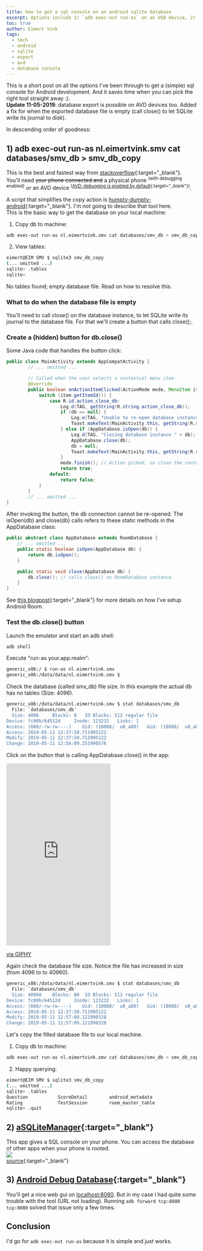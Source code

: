 ```yaml
---
title: how to get a sql console on an android sqlite database
excerpt: Options include 1) `adb exec-out run-as` on an USB device, 2) aSQLiteManager and 3) Android Debug database.
toc: true
author: Eimert Vink
tags:
  - tech
  - android
  - sqlite
  - export
  - avd
  - database console
---
```

This is a short post on all the options I've been through to get a (simple) sql console for Android development.
And it saves time when you can pick the right tool straight away :).<br>
**Update 11-05-2019**: database export is possible on AVD devices too.
Added a fix for when the exported database file is empty (call close() to let SQLite write its journal to disk).<br>

In descending order of goodness:
## 1) adb exec-out run-as nl.eimertvink.smv cat databases/smv_db > smv_db_copy
This is the best and fastest way from [stackoverflow](https://stackoverflow.com/questions/18471780/android-adb-retrieve-database-using-run-as){:target="_blank"}.
You'll need ~~your phone connected and~~ a physical phone <sup>(with debugging enabled)</sup> *or* an AVD device
<sup>([AVD: debugging is enabled by default](https://developer.android.com/studio/debug){:target="_blank"})</sup>.<br>

A script that simplifies the copy action is [humpty-dumpty-android](https://github.com/Pixplicity/humpty-dumpty-android){:target="_blank"}. I'm not going to describe that tool here.<br>
This is the basic way to get the database on your local machine:
1. Copy db to machine:
```bash
adb exec-out run-as nl.eimertvink.smv cat databases/smv_db > smv_db_copy
```
2. View tables:
```bash
eimert@EIM SMV $ sqlite3 smv_db_copy
(... omitted ...)
sqlite> .tables
sqlite>
```

No tables found; empty database file. Read on how to resolve this.

### What to do when the database file is empty
You'll need to call close() on the database instance, to let SQLite write its journal to the database file. For that we'll create a button that calls close();.
### Create a (hidden) button for db.close()
Some Java code that handles the button click:
```java
public class MainActivity extends AppCompatActivity {
        // ... omitted ...

        // Called when the user selects a contextual menu item
        @Override
        public boolean onActionItemClicked(ActionMode mode, MenuItem item) {
            switch (item.getItemId()) {
                case R.id.action_close_db:
                    Log.d(TAG, getString(R.string.action_close_db));
                    if (db == null) {
                        Log.e(TAG, "Unable to re-open database instance " + db);
                        Toast.makeText(MainActivity.this, getString(R.string.action_opened_db), Toast.LENGTH_LONG).show();
                    } else if (AppDatabase.isOpen(db)) {
                        Log.d(TAG, "Closing database instance " + db);
                        AppDatabase.close(db);
                        db = null;
                        Toast.makeText(MainActivity.this, getString(R.string.action_closed_db), Toast.LENGTH_SHORT).show();
                    }
                    mode.finish(); // Action picked, so close the contextual menu
                    return true;
                default:
                    return false;
            }
        }
        // ... omitted ...
}
```
After invoking the button, the db connection cannot be re-opened.
The isOpen(db) and close(db) calls refers to these static methods in the AppDatabase class:
```java
public abstract class AppDatabase extends RoomDatabase {
    // ... omitted ...
    public static boolean isOpen(AppDatabase db) {
        return db.isOpen();
    }

    public static void close(AppDatabase db) {
        db.close(); // calls close() on RoomDatabase instance.
    }
}
```
See [this blogpost](https://medium.com/@ajaysaini.official/building-database-with-room-persistence-library-ecf7d0b8f3e9){:target="_blank"}
 for more details on how I've setup Android Room.
### Test the db.close() button
Launch the emulator and start an adb shell:
```bash
adb shell
```
Execute "run-as your.app.realm":
```bash
generic_x86:/ $ run-as nl.eimertvink.smv
generic_x86:/data/data/nl.eimertvink.smv $
```
Check the database (called smv_db) file size. In this example the actual db has no tables (Size: 4096).
```bash
generic_x86:/data/data/nl.eimertvink.smv $ stat databases/smv_db                                                          <
  File: `databases/smv_db'
  Size: 4096	 Blocks: 8	 IO Blocks: 512	regular file
Device: fc00h/64512d	 Inode: 123232	 Links: 1
Access: (660/-rw-rw----)	Uid: (10088/  u0_a88)	Gid: (10088/  u0_a88)
Access: 2019-05-11 12:37:50.711995122
Modify: 2019-05-11 12:37:50.711995122
Change: 2019-05-11 12:56:09.251990576
```

Click on the button that is calling AppDatabase.close() in the app:
<iframe src="https://giphy.com/embed/KZYnGwVh8ICN73jXod" width="276" height="480" frameBorder="0" class="giphy-embed" allowFullScreen></iframe><p><a href="https://giphy.com/gifs/KZYnGwVh8ICN73jXod">via GIPHY</a></p>

Again check the database file size. Notice the file has increased in size (from 4096 to to 40960).
```bash
generic_x86:/data/data/nl.eimertvink.smv $ stat databases/smv_db                                                          <
  File: `databases/smv_db'
  Size: 40960	 Blocks: 80	 IO Blocks: 512	regular file
Device: fc00h/64512d	 Inode: 123232	 Links: 1
Access: (660/-rw-rw----)	Uid: (10088/  u0_a88)	Gid: (10088/  u0_a88)
Access: 2019-05-11 12:37:50.711995122
Modify: 2019-05-11 12:57:09.121990328
Change: 2019-05-11 12:57:09.121990328
```
Let's copy the filled database file to our local machine.
1. Copy db to machine:
```bash
adb exec-out run-as nl.eimertvink.smv cat databases/smv_db > smv_db_copy
```
2. Happy querying:
```bash
eimert@EIM SMV $ sqlite3 smv_db_copy
(... omitted ...)
sqlite> .tables
Question           ScoreDetail        android_metadata
Rating             TestSession        room_master_table
sqlite> .quit
```

## 2) [aSQLiteManager](https://play.google.com/store/apps/details?id=dk.andsen.asqlitemanager){:target="_blank"}
This app gives a SQL console on your phone. You can access the database of other apps when your phone is rooted.<br>
<img src="https://lh3.ggpht.com/zIm_Ai93gGfiKgGDHKb9LddN-elxqJ4IylTzYqtLoGdw2lU_ieqjvDEIT0d5uxxzZd0=w1920-h1008-rw"><br>
[source](https://play.google.com/store/apps/details?id=dk.andsen.asqlitemanager){:target="_blank"}

## 3) [Android Debug Database](https://github.com/amitshekhariitbhu/Android-Debug-Database){:target="_blank"}
You'll get a nice web gui on [localhost:8080](http://localhost:8080). But in my case I had quite some trouble with the tool (URL not loading).
Running `adb forward tcp:8080 tcp:8080` solved that issue only a few times.

## Conclusion
I'd go for `adb exec-out run-as` because it is simple and just works.


